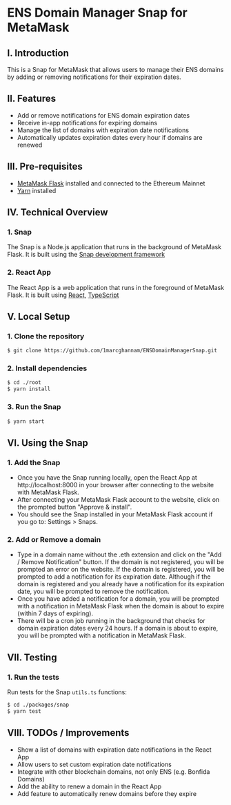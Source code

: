 # ENS Domain Manager Snap for MetaMask

## I. Introduction

This is a Snap for MetaMask that allows users to manage their ENS domains by adding or removing notifications for their expiration dates.

## II. Features

- Add or remove notifications for ENS domain expiration dates
- Receive in-app notifications for expiring domains
- Manage the list of domains with expiration date notifications
- Automatically updates expiration dates every hour if domains are renewed

## III. Pre-requisites

- [MetaMask Flask](https://metamask.io/flask/) installed and connected to the Ethereum Mainnet
- [Yarn](https://yarnpkg.com/) installed

## IV. Technical Overview

### 1. Snap

The Snap is a Node.js application that runs in the background of MetaMask Flask. It is built using the [Snap development framework](https://docs.metamask.io/guide/snaps.html#extend-the-functionality-of-metamask)

### 2. React App

The React App is a web application that runs in the foreground of MetaMask Flask. It is built using [React](https://reactjs.org/), [TypeScript](https://www.typescriptlang.org/)

## V. Local Setup

### 1. Clone the repository

```bash
$ git clone https://github.com/1marcghannam/ENSDomainManagerSnap.git
```

### 2. Install dependencies

```bash
$ cd ./root
$ yarn install
```

### 3. Run the Snap

```bash
$ yarn start
```

## VI. Using the Snap

### 1. Add the Snap

- Once you have the Snap running locally, open the React App at http://localhost:8000 in your browser after connecting to the website with MetaMask Flask.
- After connecting your MetaMask Flask account to the website, click on the prompted button "Approve & install".
- You should see the Snap installed in your MetaMask Flask account if you go to: Settings > Snaps.

### 2. Add or Remove a domain

- Type in a domain name without the .eth extension and click on the "Add / Remove Notification" button. If the domain is not registered, you will be prompted an error on the website. If the domain is registered, you will be prompted to add a notification for its expiration date. Although if the domain is registered and you already have a notification for its expiration date, you will be prompted to remove the notification.
- Once you have added a notification for a domain, you will be prompted with a notification in MetaMask Flask when the domain is about to expire (within 7 days of expiring).
- There will be a cron job running in the background that checks for domain expiration dates every 24 hours. If a domain is about to expire, you will be prompted with a notification in MetaMask Flask.

## VII. Testing

### 1. Run the tests

Run tests for the Snap `utils.ts` functions:

```bash
$ cd ./packages/snap
$ yarn test
```

## VIII. TODOs / Improvements

- Show a list of domains with expiration date notifications in the React App
- Allow users to set custom expiration date notifications
- Integrate with other blockchain domains, not only ENS (e.g. Bonfida Domains)
- Add the ability to renew a domain in the React App
- Add feature to automatically renew domains before they expire
